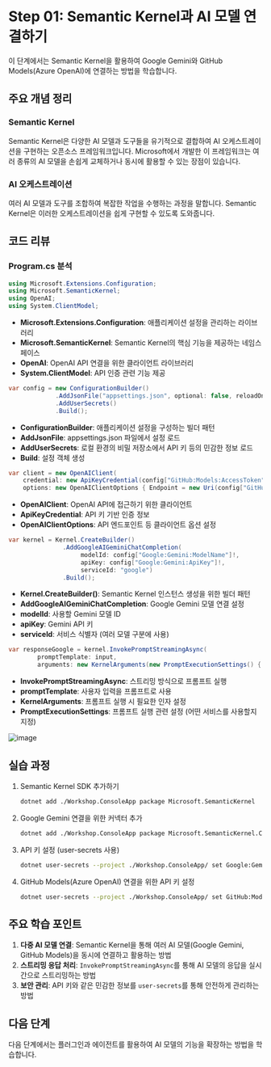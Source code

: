 # Step 01: Semantic Kernel과 AI 모델 연결하기

이 단계에서는 Semantic Kernel을 활용하여 Google Gemini와 GitHub Models(Azure OpenAI)에 연결하는 방법을 학습합니다.

## 주요 개념 정리

### Semantic Kernel
Semantic Kernel은 다양한 AI 모델과 도구들을 유기적으로 결합하여 AI 오케스트레이션을 구현하는 오픈소스 프레임워크입니다. Microsoft에서 개발한 이 프레임워크는 여러 종류의 AI 모델을 손쉽게 교체하거나 동시에 활용할 수 있는 장점이 있습니다.

### AI 오케스트레이션
여러 AI 모델과 도구를 조합하여 복잡한 작업을 수행하는 과정을 말합니다. Semantic Kernel은 이러한 오케스트레이션을 쉽게 구현할 수 있도록 도와줍니다.

## 코드 리뷰

### Program.cs 분석

```csharp
using Microsoft.Extensions.Configuration;
using Microsoft.SemanticKernel;
using OpenAI;
using System.ClientModel;
```

- **Microsoft.Extensions.Configuration**: 애플리케이션 설정을 관리하는 라이브러리
- **Microsoft.SemanticKernel**: Semantic Kernel의 핵심 기능을 제공하는 네임스페이스
- **OpenAI**: OpenAI API 연결을 위한 클라이언트 라이브러리
- **System.ClientModel**: API 인증 관련 기능 제공

```csharp
var config = new ConfigurationBuilder()
             .AddJsonFile("appsettings.json", optional: false, reloadOnChange: true)
             .AddUserSecrets()
             .Build();
```

- **ConfigurationBuilder**: 애플리케이션 설정을 구성하는 빌더 패턴
- **AddJsonFile**: appsettings.json 파일에서 설정 로드
- **AddUserSecrets**: 로컬 환경의 비밀 저장소에서 API 키 등의 민감한 정보 로드
- **Build**: 설정 객체 생성

```csharp
var client = new OpenAIClient(
    credential: new ApiKeyCredential(config["GitHub:Models:AccessToken"]!),
    options: new OpenAIClientOptions { Endpoint = new Uri(config["GitHub:Models:Endpoint"]!) });
```

- **OpenAIClient**: OpenAI API에 접근하기 위한 클라이언트
- **ApiKeyCredential**: API 키 기반 인증 정보
- **OpenAIClientOptions**: API 엔드포인트 등 클라이언트 옵션 설정

```csharp
var kernel = Kernel.CreateBuilder()
               .AddGoogleAIGeminiChatCompletion(
                    modelId: config["Google:Gemini:ModelName"]!,
                    apiKey: config["Google:Gemini:ApiKey"]!,
                    serviceId: "google")
               .Build();
```

- **Kernel.CreateBuilder()**: Semantic Kernel 인스턴스 생성을 위한 빌더 패턴
- **AddGoogleAIGeminiChatCompletion**: Google Gemini 모델 연결 설정
- **modelId**: 사용할 Gemini 모델 ID
- **apiKey**: Gemini API 키
- **serviceId**: 서비스 식별자 (여러 모델 구분에 사용)

```csharp
var responseGoogle = kernel.InvokePromptStreamingAsync(
        promptTemplate: input,
        arguments: new KernelArguments(new PromptExecutionSettings() { ServiceId = "google" }));
```

- **InvokePromptStreamingAsync**: 스트리밍 방식으로 프롬프트 실행
- **promptTemplate**: 사용자 입력을 프롬프트로 사용
- **KernelArguments**: 프롬프트 실행 시 필요한 인자 설정
- **PromptExecutionSettings**: 프롬프트 실행 관련 설정 (어떤 서비스를 사용할지 지정)

![image](https://github.com/user-attachments/assets/85d84901-51c5-4f83-8821-9b52b572e0e2)


## 실습 과정

1. Semantic Kernel SDK 추가하기
   ```bash
   dotnet add ./Workshop.ConsoleApp package Microsoft.SemanticKernel
   ```

2. Google Gemini 연결을 위한 커넥터 추가
   ```bash
   dotnet add ./Workshop.ConsoleApp package Microsoft.SemanticKernel.Connectors.Google --prerelease
   ```

3. API 키 설정 (user-secrets 사용)
   ```bash
   dotnet user-secrets --project ./Workshop.ConsoleApp/ set Google:Gemini:ApiKey {{Google Gemini API Key}}
   ```

4. GitHub Models(Azure OpenAI) 연결을 위한 API 키 설정
   ```bash
   dotnet user-secrets --project ./Workshop.ConsoleApp/ set GitHub:Models:AccessToken {{GitHub Models Access Token}}
   ```

## 주요 학습 포인트

1. **다중 AI 모델 연결**: Semantic Kernel을 통해 여러 AI 모델(Google Gemini, GitHub Models)을 동시에 연결하고 활용하는 방법
2. **스트리밍 응답 처리**: `InvokePromptStreamingAsync`를 통해 AI 모델의 응답을 실시간으로 스트리밍하는 방법
3. **보안 관리**: API 키와 같은 민감한 정보를 `user-secrets`를 통해 안전하게 관리하는 방법

## 다음 단계

다음 단계에서는 플러그인과 에이전트를 활용하여 AI 모델의 기능을 확장하는 방법을 학습합니다.
